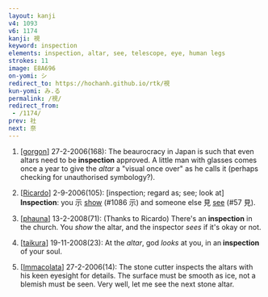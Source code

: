 ```yaml
---
layout: kanji
v4: 1093
v6: 1174
kanji: 視
keyword: inspection
elements: inspection, altar, see, telescope, eye, human legs
strokes: 11
image: E8A696
on-yomi: シ
redirect_to: https://hochanh.github.io/rtk/視
kun-yomi: み.る
permalink: /視/
redirect_from:
 - /1174/
prev: 社
next: 奈
---
```


1) [<a href="http://kanji.koohii.com/profile/gorgon">gorgon</a>] 27-2-2006(168): The beaurocracy in Japan is such that even altars need to be<strong> inspection</strong> approved. A little man with glasses comes once a year to give the <em>altar</em> a &quot;visual once over&quot; as he calls it (perhaps checking for unauthorised symbology?).

2) [<a href="http://kanji.koohii.com/profile/Ricardo">Ricardo</a>] 2-9-2006(105): [inspection; regard as; see; look at] <strong>Inspection</strong>: you 示 <a href="../v4/1086.html">show</a> (#1086 示) and someone else 見 <a href="../v4/57.html">see</a> (#57 見).

3) [<a href="http://kanji.koohii.com/profile/phauna">phauna</a>] 13-2-2008(71): (Thanks to Ricardo) There&#039;s an<strong> inspection</strong> in the church. You <em>show</em> the altar, and the inspector <em>sees</em> if it&#039;s okay or not.

4) [<a href="http://kanji.koohii.com/profile/taikura">taikura</a>] 19-11-2008(23): At the <em>altar</em>, god <em>looks</em> at you, in an<strong> inspection</strong> of your soul.

5) [<a href="http://kanji.koohii.com/profile/Immacolata">Immacolata</a>] 27-2-2006(14): The stone cutter inspects the altars with his keen eyesight for details. The surface must be smooth as ice, not a blemish must be seen. Very well, let me see the next stone altar.

